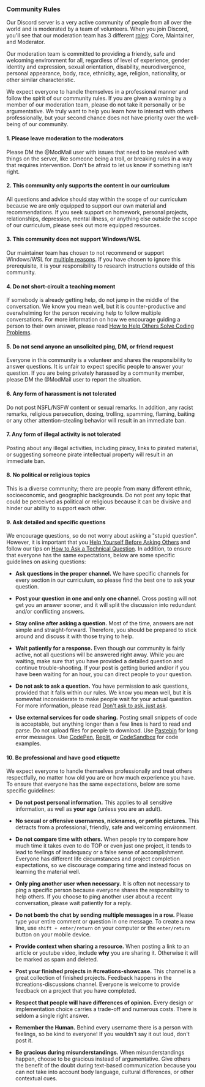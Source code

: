 ### Community Rules

Our Discord server is a very active community of people from all over the world and is moderated by a team of volunteers. When you join Discord, you'll see that our moderation team has 3 different [roles](https://github.com/TheOdinProject/top-meta/blob/main/about/discord-roles.md): Core, Maintainer, and Moderator.

Our moderation team is committed to providing a friendly, safe and welcoming environment for all, regardless of level of experience, gender identity and expression, sexual orientation, disability, neurodivergence, personal appearance, body, race, ethnicity, age, religion, nationality, or other similar characteristic.

We expect everyone to handle themselves in a professional manner and follow the spirit of our community rules. If you are given a warning by a member of our moderation team, please do not take it personally or be argumentative. We truly want to help you learn how to interact with others professionally, but your second chance does not have priority over the well-being of our community.

#### 1. Please leave moderation to the moderators
Please DM the @ModMail user with issues that need to be resolved with things on the server, like someone being a troll, or breaking rules in a way that requires intervention. Don't be afraid to let us know if something isn't right.

#### 2. This community only supports the content in our curriculum
All questions and advice should stay within the scope of our curriculum because we are only equipped to support our own material and recommendations. If you seek support on homework, personal projects, relationships, depression, mental illness, or anything else outside the scope of our curriculum, please seek out more equipped resources.

#### 3. This community does not support Windows/WSL
Our maintainer team has chosen to not recommend or support Windows/WSL for [multiple reasons](https://github.com/TheOdinProject/blog/wiki/Why-We-Do-Not-Support-Windows). If you have chosen to ignore this prerequisite, it is your responsibility to research instructions outside of this community.

#### 4. Do not short-circuit a teaching moment
If somebody is already getting help, do not jump in the middle of the conversation. We know you mean well, but it is counter-productive and overwhelming for the person receiving help to follow multiple conversations. For more information on how we encourage guiding a person to their own answer, please read [How to Help Others Solve Coding Problems](https://github.com/TheOdinProject/blog/wiki/How-to-Help-Others-Solve-Coding-Problems).

#### 5. Do not send anyone an unsolicited ping, DM, or friend request
Everyone in this community is a volunteer and shares the responsibility to answer questions. It is unfair to expect specific people to answer your question. If you are being privately harassed by a community member, please DM the @ModMail user to report the situation.

#### 6. Any form of harassment is not tolerated
Do not post NSFL/NSFW content or sexual remarks. In addition, any racist remarks, religious persecution, doxing, trolling, spamming, flaming, baiting or any other attention-stealing behavior will result in an immediate ban.

#### 7. Any form of illegal activity is not tolerated
Posting about any illegal activities, including piracy, links to pirated material, or suggesting someone pirate intellectual property will result in an immediate ban.

#### 8. No political or religious topics
This is a diverse community; there are people from many different ethnic, socioeconomic, and geographic backgrounds. Do not post any topic that could be perceived as political or religious because it can be divisive and hinder our ability to support each other.

#### 9. Ask detailed and specific questions
We encourage questions, so do not worry about asking a "stupid question". However, it is important that you [Help Yourself Before Asking Others](/before_asking) and follow our tips on [How to Ask a Technical Question](/how_to_ask). In addition, to ensure that everyone has the same expectations, below are some specific guidelines on asking questions:

<div class="lesson-content__panel" markdown="1">

* **Ask questions in the proper channel.** We have specific channels for every section in our curriculum, so please find the best one to ask your question.

* **Post your question in one and only one channel.** Cross posting will not get you an answer sooner, and it will split the discussion into redundant and/or conflicting answers.

* **Stay online after asking a question.** Most of the time, answers are not simple and straight-forward. Therefore, you should be prepared to stick around and discuss it with those trying to help.

* **Wait patiently for a response.** Even though our community is fairly active, not all questions will be answered right away. While you are waiting, make sure that you have provided a detailed question and continue trouble-shooting. If your post is getting buried and/or if you have been waiting for an hour, you can direct people to your question.

* **Do not ask to ask a question.** You have permission to ask questions, provided that it falls within our rules. We know you mean well, but it is somewhat inconsiderate to make people wait for your actual question. For more information, please read [Don't ask to ask, just ask](https://dontasktoask.com/).

* **Use external services for code sharing.** Posting small snippets of code is acceptable, but anything longer than a few lines is hard to read and parse. Do not upload files for people to download. Use [Pastebin](http://pastebin.com/) for long error messages. Use [CodePen](https://codepen.io/), [Replit](https://replit.com/), or [CodeSandbox](https://codesandbox.io/) for code examples.

</div>

#### 10. Be professional and have good etiquette

We expect everyone to handle themselves professionally and treat others respectfully, no matter how old you are or how much experience you have. To ensure that everyone has the same expectations, below are some specific guidelines:

<div class="lesson-content__panel" markdown="1">

* **Do not post personal information.** This applies to all sensitive information, as well as **your age** (unless you are an adult).

* **No sexual or offensive usernames, nicknames, or profile pictures.** This detracts from a professional, friendly, safe and welcoming environment.

* **Do not compare time with others.** When people try to compare how much time it takes even to do TOP or even just one project, it tends to lead to feelings of inadequacy or a false sense of accomplishment. Everyone has different life circumstances and project completion expectations, so we discourage comparing time and instead focus on learning the material well.

* **Only ping another user when necessary.** It is often not necessary to ping a specific person because everyone shares the responsibility to help others. If you choose to ping another user about a recent conversation, please wait patiently for a reply.

* **Do not bomb the chat by sending multiple messages in a row.** Please type your entire comment or question in one message. To create a new line, use `shift + enter/return` on your computer or the `enter/return` button on your mobile device.

* **Provide context when sharing a resource.** When posting a link to an article or youtube video, include **why** you are sharing it. Otherwise it will be marked as spam and deleted.

* **Post your finished projects in #creations-showcase.** This channel is a great collection of finished projects. Feedback happens in the #creations-discussions channel. Everyone is welcome to provide feedback on a project that you have completed.

* **Respect that people will have differences of opinion.** Every design or implementation choice carries a trade-off and numerous costs. There is seldom a single right answer.

* **Remember the Human.** Behind every username there is a person with feelings, so be kind to everyone! If you wouldn't say it out loud, don't post it.

* **Be gracious during misunderstandings.** When misunderstandings happen, choose to be gracious instead of argumentative. Give others the benefit of the doubt during text-based communication because you can not take into account body language, cultural differences, or other contextual cues.

</div>
